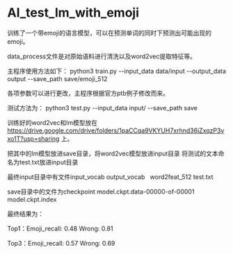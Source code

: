 # AI_test_lm_with_emoji

训练了一个带emoji的语言模型，可以在预测单词的同时下预测出可能出现的emoji。

data_process文件是对原始语料进行清洗以及word2vec提取特征等。

主程序使用方法如下：
python3 train.py --input_data data/input --output_data output --save_path save/emoji_512

各项参数可以进行更改，主程序根据官方ptb例子修改而来。

测试方法为：
python3 test.py --input_data input/ --save_path save

训练好的word2vec和lm模型放在 https://drive.google.com/drive/folders/1paCCqa9VKYUH7xrhnd36jZxqzP3yxo1T?usp=sharing 上。

把其中的lm模型放进save目录，将word2vec模型放进input目录
将测试的文本命名为test.txt放进input目录

最终input目录中有文件input_vocab    output_vocab    word2feat_512    test.txt 

save目录中的文件为checkpoint    model.ckpt.data-00000-of-00001    model.ckpt.index

最终结果为：

Top1：Emoji_recall:  0.48 Wrong:  0.81

Top3：Emoji_recall:  0.57 Wrong:  0.69

